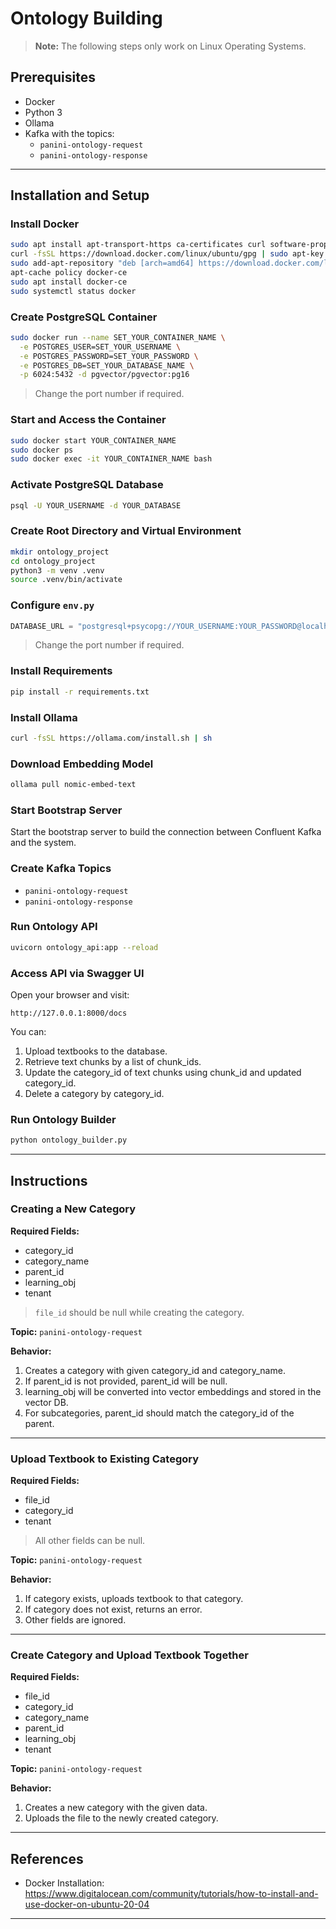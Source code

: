 # Ontology Building

> **Note:** The following steps only work on Linux Operating Systems.

## Prerequisites

- Docker
- Python 3
- Ollama
- Kafka with the topics:
  - `panini-ontology-request`
  - `panini-ontology-response`

---

## Installation and Setup

### Install Docker

```bash
sudo apt install apt-transport-https ca-certificates curl software-properties-common
curl -fsSL https://download.docker.com/linux/ubuntu/gpg | sudo apt-key add -
sudo add-apt-repository "deb [arch=amd64] https://download.docker.com/linux/ubuntu focal stable"
apt-cache policy docker-ce
sudo apt install docker-ce
sudo systemctl status docker
```

### Create PostgreSQL Container

```bash
sudo docker run --name SET_YOUR_CONTAINER_NAME \
  -e POSTGRES_USER=SET_YOUR_USERNAME \
  -e POSTGRES_PASSWORD=SET_YOUR_PASSWORD \
  -e POSTGRES_DB=SET_YOUR_DATABASE_NAME \
  -p 6024:5432 -d pgvector/pgvector:pg16
```

> Change the port number if required.

### Start and Access the Container

```bash
sudo docker start YOUR_CONTAINER_NAME
sudo docker ps
sudo docker exec -it YOUR_CONTAINER_NAME bash
```

### Activate PostgreSQL Database

```bash
psql -U YOUR_USERNAME -d YOUR_DATABASE
```

### Create Root Directory and Virtual Environment

```bash
mkdir ontology_project
cd ontology_project
python3 -m venv .venv
source .venv/bin/activate
```

### Configure `env.py`

```python
DATABASE_URL = "postgresql+psycopg://YOUR_USERNAME:YOUR_PASSWORD@localhost:6024/YOUR_DATABASE"
```

> Change the port number if required.

### Install Requirements

```bash
pip install -r requirements.txt
```

### Install Ollama

```bash
curl -fsSL https://ollama.com/install.sh | sh
```

### Download Embedding Model

```bash
ollama pull nomic-embed-text
```

### Start Bootstrap Server

Start the bootstrap server to build the connection between Confluent Kafka and the system.

### Create Kafka Topics

- `panini-ontology-request`
- `panini-ontology-response`

### Run Ontology API

```bash
uvicorn ontology_api:app --reload
```

### Access API via Swagger UI

Open your browser and visit:

```
http://127.0.0.1:8000/docs
```

You can:
1. Upload textbooks to the database.
2. Retrieve text chunks by a list of chunk_ids.
3. Update the category_id of text chunks using chunk_id and updated category_id.
4. Delete a category by category_id.

### Run Ontology Builder

```bash
python ontology_builder.py
```

---

## Instructions

### Creating a New Category

**Required Fields:**

- category_id
- category_name
- parent_id
- learning_obj
- tenant

> `file_id` should be null while creating the category.

**Topic:** `panini-ontology-request`

**Behavior:**

1. Creates a category with given category_id and category_name.
2. If parent_id is not provided, parent_id will be null.
3. learning_obj will be converted into vector embeddings and stored in the vector DB.
4. For subcategories, parent_id should match the category_id of the parent.

---

### Upload Textbook to Existing Category

**Required Fields:**

- file_id
- category_id
- tenant

> All other fields can be null.

**Topic:** `panini-ontology-request`

**Behavior:**

1. If category exists, uploads textbook to that category.
2. If category does not exist, returns an error.
3. Other fields are ignored.

---

### Create Category and Upload Textbook Together

**Required Fields:**

- file_id
- category_id
- category_name
- parent_id
- learning_obj
- tenant

**Topic:** `panini-ontology-request`

**Behavior:**

1. Creates a new category with the given data.
2. Uploads the file to the newly created category.

---

## References

- Docker Installation: https://www.digitalocean.com/community/tutorials/how-to-install-and-use-docker-on-ubuntu-20-04

---
